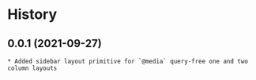 # History

## 0.0.1 (2021-09-27)
	* Added sidebar layout primitive for `@media` query-free one and two column layouts
